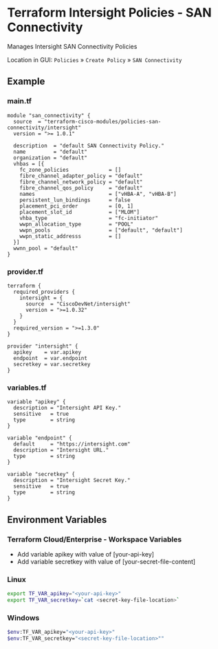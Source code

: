 <!-- BEGIN_TF_DOCS -->
# Terraform Intersight Policies - SAN Connectivity
Manages Intersight SAN Connectivity Policies

Location in GUI:
`Policies` » `Create Policy` » `SAN Connectivity`

## Example

### main.tf
```hcl
module "san_connectivity" {
  source  = "terraform-cisco-modules/policies-san-connectivity/intersight"
  version = ">= 1.0.1"

  description  = "default SAN Connectivity Policy."
  name         = "default"
  organization = "default"
  vhbas = [{
    fc_zone_policies             = []
    fibre_channel_adapter_policy = "default"
    fibre_channel_network_policy = "default"
    fibre_channel_qos_policy     = "default"
    names                        = ["vHBA-A", "vHBA-B"]
    persistent_lun_bindings      = false
    placement_pci_order          = [0, 1]
    placement_slot_id            = ["MLOM"]
    vhba_type                    = "fc-initiator"
    wwpn_allocation_type         = "POOL"
    wwpn_pools                   = ["default", "default"]
    wwpn_static_addresss         = []
  }]
  wwnn_pool = "default"
}
```

### provider.tf
```hcl
terraform {
  required_providers {
    intersight = {
      source  = "CiscoDevNet/intersight"
      version = ">=1.0.32"
    }
  }
  required_version = ">=1.3.0"
}

provider "intersight" {
  apikey    = var.apikey
  endpoint  = var.endpoint
  secretkey = var.secretkey
}
```

### variables.tf
```hcl
variable "apikey" {
  description = "Intersight API Key."
  sensitive   = true
  type        = string
}

variable "endpoint" {
  default     = "https://intersight.com"
  description = "Intersight URL."
  type        = string
}

variable "secretkey" {
  description = "Intersight Secret Key."
  sensitive   = true
  type        = string
}
```

## Environment Variables

### Terraform Cloud/Enterprise - Workspace Variables
- Add variable apikey with value of [your-api-key]
- Add variable secretkey with value of [your-secret-file-content]

### Linux
```bash
export TF_VAR_apikey="<your-api-key>"
export TF_VAR_secretkey=`cat <secret-key-file-location>`
```

### Windows
```bash
$env:TF_VAR_apikey="<your-api-key>"
$env:TF_VAR_secretkey="<secret-key-file-location>""
```
<!-- END_TF_DOCS -->